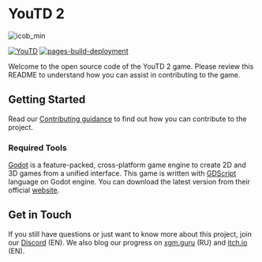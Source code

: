 # YouTD 2

![icob_min](https://user-images.githubusercontent.com/10060411/228678072-0ad070c8-1c62-4b1a-aaa2-d7e0ff4035e0.png)

[![YouTD](https://github.com/Praytic/youtd-godot/actions/workflows/github-actions-youtd.yml/badge.svg?branch=main&kill_cache=1)](https://github.com/Praytic/youtd-godot/actions/workflows/github-actions-youtd.yml) [![pages-build-deployment](https://github.com/Praytic/youtd-godot/actions/workflows/pages/pages-build-deployment/badge.svg?branch=main&kill_cache=1)](https://github.com/Praytic/youtd-godot/actions/workflows/pages/pages-build-deployment)

Welcome to the open source code of the YouTD 2 game. Please review this README to understand how you can assist in contributing to the game.

## Getting Started
Read our [Contributing guidance](https://github.com/Praytic/youtd2/contribute) to find out how you can contribute to the project.

### Required Tools
[Godot](https://github.com/godotengine/godot) is a feature-packed, cross-platform game engine to create 2D and 3D games from a unified interface. This game is written with [GDScript](https://gdscript.com/) language on Godot engine. You can download the latest version from their official [website](https://godotengine.org/).

## Get in Touch

If you still have questions or just want to know more about this project, join our [Discord](https://discord.com/invite/EksA2CfCS9) (EN). We also blog our progress on [xgm.guru](https://xgm.guru/p/youtd2) (RU) and [itch.io](https://praytic.itch.io/youtd2/devlog) (EN).

